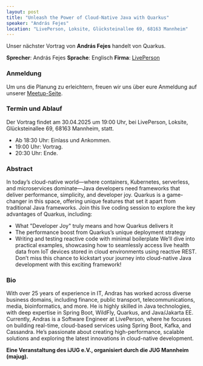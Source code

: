 ```yaml
---
layout: post
title: "Unleash the Power of Cloud-Native Java with Quarkus"
speaker: "András Fejes"
location: "LivePerson, Loksite, Glücksteinallee 69, 68163 Mannheim"
---
```


Unser nächster Vortrag von **András Fejes** handelt von Quarkus.

**Sprecher**: András Fejes **Sprache**: Englisch **Firma**: [LivePerson](https://www.liveperson.com/)

### Anmeldung
Um uns die Planung zu erleichtern, freuen wir uns über eure Anmeldung auf unserer [Meetup-Seite](https://www.meetup.com/mannheim-java-usergroup/events/307231667/).

### Termin und Ablauf
Der Vortrag findet am 30.04.2025 um 19:00 Uhr, bei LivePerson, Loksite, Glücksteinallee 69, 68163 Mannheim, statt.
* Ab 18:30 Uhr: Einlass und Ankommen.
* 19:00 Uhr: Vortrag.
* 20:30 Uhr: Ende.

### Abstract
In today’s cloud-native world—where containers, Kubernetes, serverless, and microservices dominate—Java developers need frameworks that deliver performance, simplicity, and developer joy. Quarkus is a game-changer in this space, offering unique features that set it apart from traditional Java frameworks. Join this live coding session to explore the key advantages of Quarkus, including:
* What "Developer Joy" truly means and how Quarkus delivers it
* The performance boost from Quarkus’s unique deployment strategy
* Writing and testing reactive code with minimal boilerplate
We’ll dive into practical examples, showcasing how to seamlessly access live health data from IoT devices stored in cloud environments using reactive REST. Don’t miss this chance to kickstart your journey into cloud-native Java development with this exciting framework!

### Bio
With over 25 years of experience in IT, Andras has worked across diverse business domains, including finance, public transport, telecommunications, media, bioinformatics, and more. He is highly skilled in Java technologies, with deep expertise in Spring Boot, WildFly, Quarkus, and Java/Jakarta EE.
Currently, Andras is a Software Engineer at LivePerson, where he focuses on building real-time, cloud-based services using Spring Boot, Kafka, and Cassandra. He’s passionate about creating high-performance, scalable solutions and exploring the latest innovations in cloud-native development.

**Eine Veranstaltung des iJUG e.V., organisiert durch die JUG Mannheim (majug).**